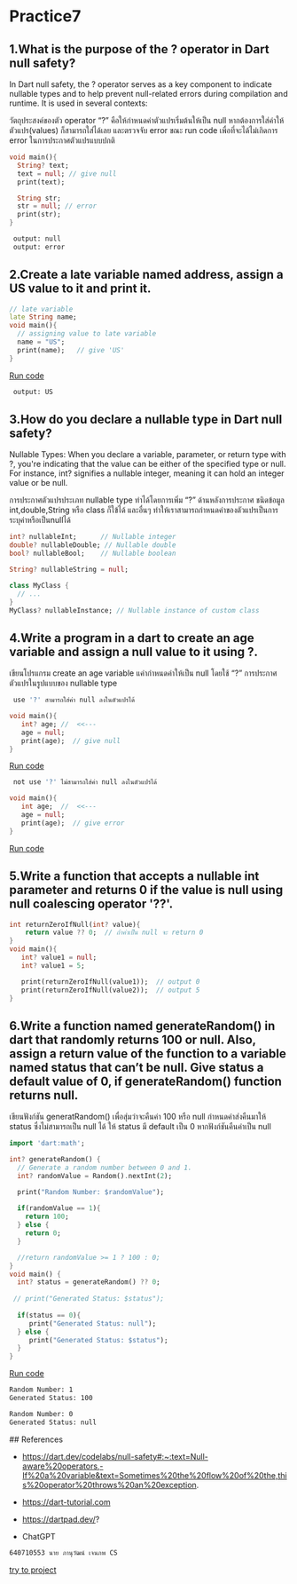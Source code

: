 # Practice7

## 1.What is the purpose of the ? operator in Dart null safety?
In Dart null safety, the ? operator serves as a key component to indicate nullable types and to help prevent null-related errors during compilation and runtime. It is used in several contexts:

  วัตถุประสงค์ของตัว operator “?” คือให้กำหนดค่าตัวแปรเริ่มต้นให้เป็น null 
หากต้องการใส่ค่าให้ตัวแปร(values) ก็สามารถใส่ได้เลย และตรวจจับ error ขณะ run code เพื่อที่จะได้ไม่เกิดการ error 
ในการประกาศตัวแปรแบบปกติ



```dart
void main(){
  String? text;
  text = null; // give null
  print(text);

  String str;
  str = null; // error
  print(str);
}
```
```bash
 output: null
 output: error
```

## 2.Create a late variable named address, assign a US value to it and print it.

```dart
// late variable
late String name;
void main(){
  // assigning value to late variable
  name = "US";
  print(name);   // give 'US'
}
```
[Run code](https://dartpad.dev/?ppp)
```bash
 output: US
```

## 3.How do you declare a nullable type in Dart null safety?
Nullable Types: When you declare a variable, parameter, or return type with ?, you're indicating that the value can be either of the specified type or null. For instance, int? signifies a nullable integer, meaning it can hold an integer value or be null.

การประกาศตัวแปรประเภท nullable type ทำได้โดยการเพิ่ม “?” ด้านหลังการประกาศ ชนิดข้อมูล int,double,String หรือ class ก็ใข้ได้ และอื่นๆ ทำให้เราสามารถกำหนดค่าของตัวแปรเป็นการระบุค่าหรือเป็นnullได้
```dart
int? nullableInt;      // Nullable integer
double? nullableDouble; // Nullable double
bool? nullableBool;    // Nullable boolean

String? nullableString = null;
```
```dart
class MyClass {
  // ...
}
MyClass? nullableInstance; // Nullable instance of custom class
```
## 4.Write a program in a dart to create an age variable and assign a null value to it using ?.
เขียนโปรแกรม create an age variable แค่ากำหนดค่าให้เป็น null โดยใช้ “?”
การประกาศตัวแปรในรูปแบบของ nullable type

```bash
 use '?' สามารถใส่ค่า null ลงในตัวแปรได้
```

```dart
void main(){
   int? age; //  <<---
   age = null;
   print(age);  // give null
}
```
[Run code](https://dartpad.dev/?iex4.1)
```bash
 not use '?' ไม่สามารถใส่ค่า null ลงในตัวแปรได้
```

```dart
void main(){
   int age;  //  <<---
   age = null;
   print(age);  // give error
}
```
[Run code](https://dartpad.dev/?iex4.2)
## 5.Write a function that accepts a nullable int parameter and returns 0 if the value is null using null coalescing operator '??'.

```dart
int returnZeroIfNull(int? value){
    return value ?? 0;  // ถ้าค่าเป็น null จะ return 0
}
void main(){
   int? value1 = null;
   int? value1 = 5;

   print(returnZeroIfNull(value1));  // output 0
   print(returnZeroIfNull(value2));  // output 5
}
```

## 6.Write a function named generateRandom() in dart that randomly returns 100 or null. Also, assign a return value of the function to a variable named status that can’t be null. Give status a default value of 0, if generateRandom() function returns null.

เขียนฟังก์ชัน generatRandom() เพื่อสุ่มว่าจะคืนค่า 100 หรือ null 
กำหนดค่าส่งคืนมาให้ status ซึ่งไม่สามารถเป็น null ได้ 
ให้ status มี default เป็น 0 หากฟังก์ชันคืนค่าเป็น null

```dart
import 'dart:math';

int? generateRandom() {
  // Generate a random number between 0 and 1.
  int? randomValue = Random().nextInt(2);

  print("Random Number: $randomValue");
  
  if(randomValue == 1){
    return 100;
  } else {
    return 0;
  }

  //return randomValue >= 1 ? 100 : 0;
}
void main() {
  int? status = generateRandom() ?? 0;
  
 // print("Generated Status: $status");
   
  if(status == 0){
     print("Generated Status: null");
  } else {
     print("Generated Status: $status");
  }
}
```
[Run code](https://dartpad.dev/?id)

```bash
Random Number: 1
Generated Status: 100
```
```bash
Random Number: 0
Generated Status: null
```
</details>
## References

- https://dart.dev/codelabs/null-safety#:~:text=Null-aware%20operators,-If%20a%20variable&text=Sometimes%20the%20flow%20of%20the,this%20operator%20throws%20an%20exception.

- https://dart-tutorial.com

- https://dartpad.dev/?

- ChatGPT

```bash
640710553 นาย ภานุวัฒน์ เจนภพ CS
```
[try to project](https://www.educative.io/learn/home)





